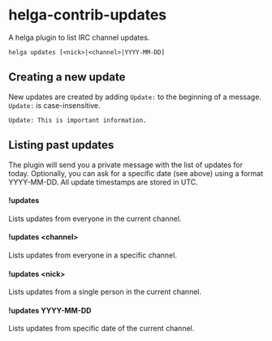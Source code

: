 # helga-contrib-updates

A helga plugin to list IRC channel updates.

    helga updates [<nick>|<channel>|YYYY-MM-DD]


## Creating a new update

New updates are created by adding ```Update:``` to the beginning of a message.
```Update:``` is case-insensitive.

    Update: This is important information.


## Listing past updates

The plugin will send you a private message with the list of updates for today.
Optionally, you can ask for a specific date (see above) using a format YYYY-MM-DD.
All update timestamps are stored in UTC.

#### !updates
Lists updates from everyone in the current channel.

#### !updates &lt;channel&gt;
Lists updates from everyone in a specific channel.

#### !updates &lt;nick&gt;
Lists updates from a single person in the current channel.

#### !updates YYYY-MM-DD
Lists updates from specific date of the current channel.
